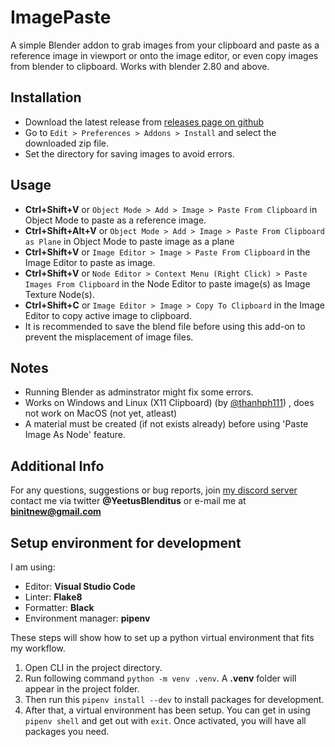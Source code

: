 ImagePaste
==

A simple Blender addon to grab images from your clipboard and paste as a reference image in viewport or onto the image editor, or even copy images from blender to clipboard.
Works with blender 2.80 and above.

Installation
--
* Download the latest release from [releases page on github](https://github.com/Yeetus3141/ImagePaste/releases/)
* Go to `Edit > Preferences > Addons > Install` and select the downloaded zip file.
* Set the directory for saving images to avoid errors.

Usage
--
* **Ctrl+Shift+V** or `Object Mode > Add > Image > Paste From Clipboard` in Object Mode to paste as a reference image.
* **Ctrl+Shift+Alt+V** or `Object Mode > Add > Image > Paste From Clipboard as Plane` in Object Mode to paste image as a plane
* **Ctrl+Shift+V** or `Image Editor > Image > Paste From Clipboard` in the Image Editor to paste as image.
* **Ctrl+Shift+V** or `Node Editor > Context Menu (Right Click) > Paste Images From Clipboard` in the Node Editor to paste image(s) as Image Texture Node(s).
* **Ctrl+Shift+C** or `Image Editor > Image > Copy To Clipboard` in the Image Editor to copy active image to clipboard.
* It is recommended to save the blend file before using this add-on to prevent the misplacement of image files.

Notes
--
* Running Blender as adminstrator might fix some errors.
* Works on Windows and Linux (X11 Clipboard) (by [@thanhph111](https://github.com/thanhph111)) , does not work on MacOS (not yet, atleast) 
* A material must be created (if not exists already) before using 'Paste Image As Node' feature.

Additional Info
--
For any questions, suggestions or bug reports, join [my discord server](https://discord.gg/G8ajxwQuYT) contact me via twitter **@YeetusBlenditus** or e-mail me at **binitnew@gmail.com**

## Setup environment for development

I am using:

- Editor: **Visual Studio Code**
- Linter: **Flake8**
- Formatter: **Black**
- Environment manager: **pipenv**

These steps will show how to set up a python virtual environment that fits my workflow.

1. Open CLI in the project directory.
1. Run following command `python -m venv .venv`. A **.venv** folder will appear in the project folder.
1. Then run this `pipenv install --dev` to install packages for development.
1. After that, a virtual environment has been setup. You can get in using `pipenv shell` and get out with `exit`. Once activated, you will have all packages you need.
